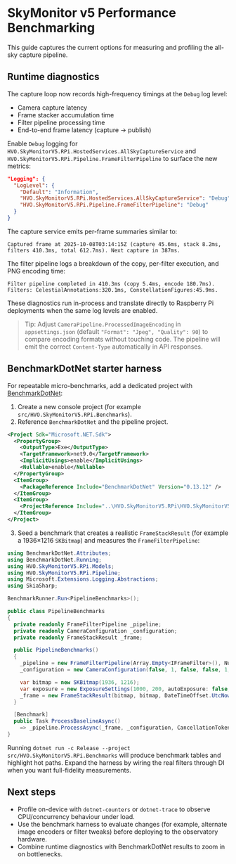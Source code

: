 # SkyMonitor v5 Performance Benchmarking

This guide captures the current options for measuring and profiling the all-sky capture pipeline.

## Runtime diagnostics

The capture loop now records high-frequency timings at the `Debug` log level:

- Camera capture latency
- Frame stacker accumulation time
- Filter pipeline processing time
- End-to-end frame latency (capture → publish)

Enable `Debug` logging for `HVO.SkyMonitorV5.RPi.HostedServices.AllSkyCaptureService` and `HVO.SkyMonitorV5.RPi.Pipeline.FrameFilterPipeline` to surface the new metrics:

```json
"Logging": {
  "LogLevel": {
    "Default": "Information",
    "HVO.SkyMonitorV5.RPi.HostedServices.AllSkyCaptureService": "Debug",
    "HVO.SkyMonitorV5.RPi.Pipeline.FrameFilterPipeline": "Debug"
  }
}
```

The capture service emits per-frame summaries similar to:

```
Captured frame at 2025-10-08T03:14:15Z (capture 45.6ms, stack 8.2ms, filters 410.3ms, total 612.7ms). Next capture in 387ms.
```

The filter pipeline logs a breakdown of the copy, per-filter execution, and PNG encoding time:

```
Filter pipeline completed in 410.3ms (copy 5.4ms, encode 180.7ms). Filters: CelestialAnnotations:320.1ms, ConstellationFigures:45.9ms.
```

These diagnostics run in-process and translate directly to Raspberry Pi deployments when the same log levels are enabled.

> Tip: Adjust `CameraPipeline.ProcessedImageEncoding` in `appsettings.json` (default `"Format": "Jpeg", "Quality": 90`) to compare encoding formats without touching code. The pipeline will emit the correct `Content-Type` automatically in API responses.

## BenchmarkDotNet starter harness

For repeatable micro-benchmarks, add a dedicated project with [BenchmarkDotNet](https://benchmarkdotnet.org/):

1. Create a new console project (for example `src/HVO.SkyMonitorV5.RPi.Benchmarks`).
2. Reference `BenchmarkDotNet` and the pipeline project.

```xml
<Project Sdk="Microsoft.NET.Sdk">
  <PropertyGroup>
    <OutputType>Exe</OutputType>
    <TargetFramework>net9.0</TargetFramework>
    <ImplicitUsings>enable</ImplicitUsings>
    <Nullable>enable</Nullable>
  </PropertyGroup>
  <ItemGroup>
    <PackageReference Include="BenchmarkDotNet" Version="0.13.12" />
  </ItemGroup>
  <ItemGroup>
    <ProjectReference Include="..\HVO.SkyMonitorV5.RPi\HVO.SkyMonitorV5.RPi.csproj" />
  </ItemGroup>
</Project>
```

3. Seed a benchmark that creates a realistic `FrameStackResult` (for example a 1936×1216 `SKBitmap`) and measures the `FrameFilterPipeline`:

```csharp
using BenchmarkDotNet.Attributes;
using BenchmarkDotNet.Running;
using HVO.SkyMonitorV5.RPi.Models;
using HVO.SkyMonitorV5.RPi.Pipeline;
using Microsoft.Extensions.Logging.Abstractions;
using SkiaSharp;

BenchmarkRunner.Run<PipelineBenchmarks>();

public class PipelineBenchmarks
{
  private readonly FrameFilterPipeline _pipeline;
  private readonly CameraConfiguration _configuration;
  private readonly FrameStackResult _frame;

  public PipelineBenchmarks()
  {
    _pipeline = new FrameFilterPipeline(Array.Empty<IFrameFilter>(), NullLogger<FrameFilterPipeline>.Instance);
    _configuration = new CameraConfiguration(false, 1, false, false, 1, 0, Array.Empty<string>());

    var bitmap = new SKBitmap(1936, 1216);
    var exposure = new ExposureSettings(1000, 200, autoExposure: false, autoGain: false);
    _frame = new FrameStackResult(bitmap, bitmap, DateTimeOffset.UtcNow, exposure, null, 1, 0);
  }

  [Benchmark]
  public Task ProcessBaselineAsync()
    => _pipeline.ProcessAsync(_frame, _configuration, CancellationToken.None);
}
```

Running `dotnet run -c Release --project src/HVO.SkyMonitorV5.RPi.Benchmarks` will produce benchmark tables and highlight hot paths. Expand the harness by wiring the real filters through DI when you want full-fidelity measurements.

## Next steps

- Profile on-device with `dotnet-counters` or `dotnet-trace` to observe CPU/concurrency behaviour under load.
- Use the benchmark harness to evaluate changes (for example, alternate image encoders or filter tweaks) before deploying to the observatory hardware.
- Combine runtime diagnostics with BenchmarkDotNet results to zoom in on bottlenecks.
